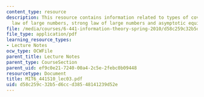```yaml
---
content_type: resource
description: This resource contains information related to types of covergence, weak
  law of large numbers, strong law of large numbers and asymptotic equipartition property.
file: /media/courses/6-441-information-theory-spring-2010/d58c259c32b5d6ccd38548141239d52e_MIT6_441S10_lec03.pdf
file_type: application/pdf
learning_resource_types:
- Lecture Notes
ocw_type: OCWFile
parent_title: Lecture Notes
parent_type: CourseSection
parent_uid: ef9c0e21-7240-00a4-2c5e-2febc0b09448
resourcetype: Document
title: MIT6_441S10_lec03.pdf
uid: d58c259c-32b5-d6cc-d385-48141239d52e
---
```

